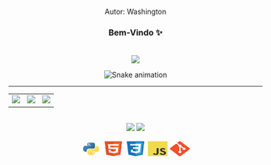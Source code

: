 <div align=center><br>
Autor: Washington
  
### Bem-Vindo ✨
</div><br>

<div align=center>
<img src= "200w.gif" width = "300px" align = "center">
  
![Snake animation](https://github.com/washingtongomes/washingtongomes/blob/output/github-contribution-grid-snake.svg)
  
</div>

---
 
<table>
<tr>
<td><img src= "http://github-profile-summary-cards.vercel.app/api/cards/productive-time?username=washingtongomes&theme=dracula&utcOffset=8"></td>
<td><img src= "http://github-profile-summary-cards.vercel.app/api/cards/repos-per-language?username=washingtongomes&theme=dracula"></td>    
<td><img src= "http://github-profile-summary-cards.vercel.app/api/cards/stats?username=washingtongomes&theme=dracula"></td>                
</tr>
 </table>


  
<div style="display: inline_block" align=center><br>
 <a href = "mailto:wsgomes600@gmail.com"><img src="https://img.shields.io/badge/-Gmail-%23333?style=for-the-badge&logo=gmail&logoColor=white" target="_blank"></a>
 <a href="https://www.linkedin.com/feed/" target="_blank"><img src="https://img.shields.io/badge/-LinkedIn-%230077B5?style=for-the-badge&logo=linkedin&logoColor=white"    target="_blank"></a> 
<br><br>
 
  <img align="center" alt="washington-Python" height="30" width="40" src="https://raw.githubusercontent.com/devicons/devicon/master/icons/python/python-original.svg">
  <img align="center" alt="washington-html" height="30" width="40" src="https://raw.githubusercontent.com/devicons/devicon/master/icons/html5/html5-original.svg">
  <img align="center" alt="washington-CSS" height="30" width="40" src="https://raw.githubusercontent.com/devicons/devicon/master/icons/css3/css3-original.svg">
  <img align="center" alt="washington-Javascript" height="30" width="40" src="https://raw.githubusercontent.com/devicons/devicon/master/icons/javascript/javascript-original.svg">  
  <img align="center" alt="washington-git" height="30" width="40" src="https://raw.githubusercontent.com/devicons/devicon/master/icons/git/git-original.svg">
<br><br>
</div>



